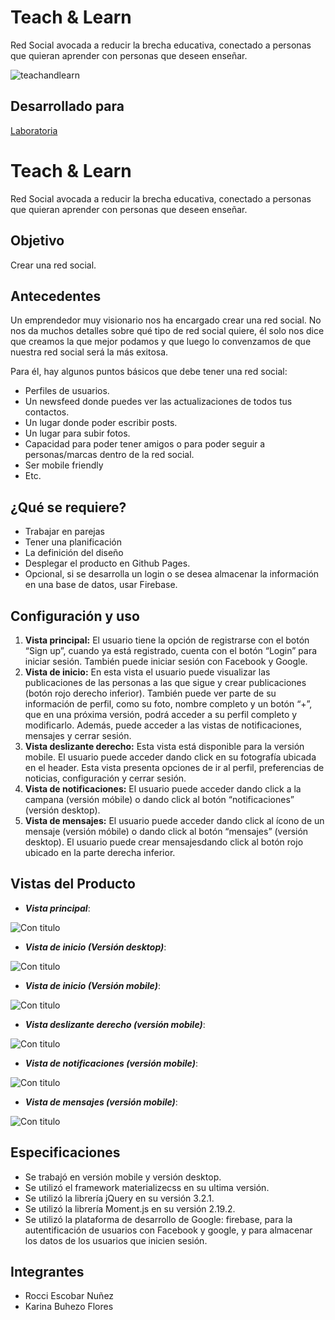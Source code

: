 # Teach & Learn
Red Social avocada a reducir la brecha educativa, conectado a personas que quieran aprender con personas que deseen enseñar.

![teachandlearn](https://user-images.githubusercontent.com/32303418/36364015-6d46494a-150f-11e8-90fd-906aa94a0941.jpg)

## Desarrollado para
 [Laboratoria](http://laboratoria.la)

# Teach & Learn

Red Social avocada a reducir la brecha educativa, conectado a personas que quieran aprender con personas que deseen enseñar.

## Objetivo
Crear una red social.

## Antecedentes
Un emprendedor muy visionario nos ha encargado crear una red social. No nos da muchos detalles sobre qué tipo de red social quiere, él solo nos dice que creamos la que mejor podamos y que luego lo convenzamos de que nuestra red social será la más exitosa.

Para él, hay algunos puntos básicos que debe tener una red social:

* Perfiles de usuarios.
* Un newsfeed donde puedes ver las actualizaciones de todos tus contactos.
* Un lugar donde poder escribir posts.
* Un lugar para subir fotos.
* Capacidad para poder tener amigos o para poder seguir a personas/marcas dentro de la red social.
* Ser mobile friendly
* Etc.

## ¿Qué se requiere?
* Trabajar en parejas
* Tener una planificación
* La definición del diseño
* Desplegar el producto en Github Pages.
* Opcional, si se desarrolla un login o se desea almacenar la información en una base de datos, usar Firebase.

## Configuración y uso
1. **Vista principal:** El usuario tiene la opción de registrarse con el botón “Sign up”, cuando ya está registrado, cuenta con el botón “Login” para iniciar sesión. También puede iniciar sesión con Facebook y Google.
2. **Vista de inicio:** En esta vista el usuario puede visualizar las publicaciones de las personas a las que sigue y crear publicaciones (botón rojo derecho inferior). También puede ver parte de su información de perfil, como su foto, nombre completo y un botón “+”, que en una próxima versión, podrá acceder a su perfil completo y modificarlo.
Además, puede acceder a las vistas de notificaciones, mensajes y cerrar sesión.
3. **Vista deslizante derecho:** Esta vista está disponible para la versión mobile. El usuario puede acceder dando click en su fotografía ubicada en el header. Esta vista presenta opciones de ir al perfil, preferencias de noticias, configuración y cerrar sesión.
4. **Vista de notificaciones:** El usuario puede acceder dando click a la campana (versión móbile) o dando click al botón “notificaciones” (versión desktop).
5. **Vista de mensajes:** El usuario puede acceder dando click al ícono de un mensaje (versión móbile) o dando click al botón “mensajes” (versión desktop). El usuario puede crear mensajesdando click al botón rojo ubicado en la parte derecha inferior.

## Vistas del Producto

* **_Vista principal_**:

![Con titulo](assets/docs/vista-principal.png "titulo")

* **_Vista de inicio (Versión desktop)_**:

![Con titulo](assets/docs/vista-inicio-dest.png "titulo")

* **_Vista de inicio (Versión mobile)_**:

![Con titulo](assets/docs/vista-inicio-mob.png "titulo")

* **_Vista deslizante derecho (versión mobile)_**:

![Con titulo](assets/docs/vista-deslizante.png "titulo")

* **_Vista de notificaciones (versión mobile)_**:

![Con titulo](assets/docs/vista-notif.png "titulo")

* **_Vista de mensajes (versión mobile)_**:

![Con titulo](assets/docs/vista-mensajes.png "titulo")

## Especificaciones
* Se trabajó en versión mobile y versión desktop.
* Se utilizó el framework materializecss en su ultima versión.
* Se utilizó la librería jQuery en su versión 3.2.1.
* Se utilizó la librería Moment.js en su versión 2.19.2.
* Se utilizó la plataforma de desarrollo de Google: firebase, para la autentificación de usuarios con Facebook y google, y para almacenar los datos de los usuarios que inicien sesión.

## Integrantes
* Rocci Escobar Nuñez
* Karina Buhezo Flores
